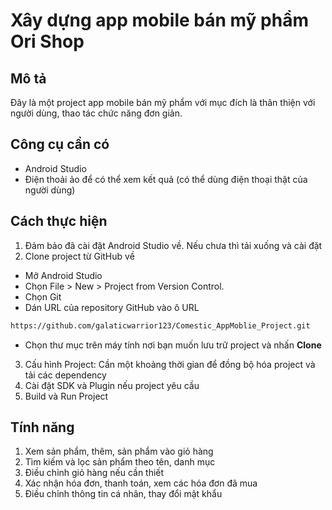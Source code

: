 # Xây dựng app mobile bán mỹ phẩm Ori Shop

## Mô tả

Đây là một project app mobile bán mỹ phẩm với mục đích là thân thiện với người dùng, thao tác chức năng đơn giản.

## Công cụ cần có
- Android Studio
- Điện thoải ảo để có thể xem kết quả (có thể dùng điện thoại thật của người dùng)

## Cách thực hiện
1. Đảm bảo đã cài đặt Android Studio về. Nếu chưa thì tải xuống và cài đặt
2. Clone project từ GitHub về
- Mở Android Studio
- Chọn File > New > Project from Version Control.
- Chọn Git
- Dán URL của repository GitHub vào ô URL 
```bash
https://github.com/galaticwarrior123/Comestic_AppMoblie_Project.git
```
- Chọn thư mục trên máy tính nơi bạn muốn lưu trữ project và nhấn **Clone**
3. Cấu hình Project: Cần một khoảng thời gian để đồng bộ hóa project và tải các dependency 
4. Cài đặt SDK và Plugin nếu project yêu cầu
5. Build và Run Project

## Tính năng 
1. Xem sản phẩm, thêm, sản phẩm vào giỏ hàng
2. Tìm kiếm và lọc sản phẩm theo tên, danh mục
3. Điều chỉnh giỏ hàng nếu cần thiết
4. Xác nhận hóa đơn, thanh toán, xem các hóa đơn đã mua 
5. Điều chỉnh thông tin cá nhân, thay đổi mật khẩu






